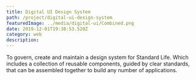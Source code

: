 ```yaml
---
title: Digital UI Design System
path: /project/digital-ui-design-system
featuredImage: ../media/digital-ui/Combined.png
date: 2019-12-01T19:38:53.520Z
category: web
description:
---
```


To govern, create and maintain a design system for Standard Life. Which includes a collection of reusable components, guided by clear standards, that can be assembled together to build any number of applications.